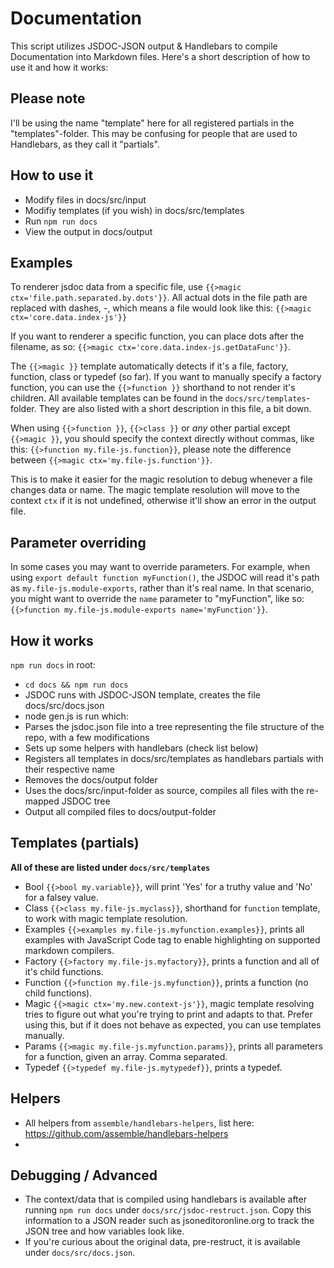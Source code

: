 # Documentation
This script utilizes JSDOC-JSON output & Handlebars to compile Documentation into Markdown files. Here's a short description of how to use it and how it works:

## Please note
I'll be using the name "template" here for all registered partials in the "templates"-folder. This may be confusing for people that are used to Handlebars, as they call it "partials".

## How to use it
* Modify files in docs/src/input
* Modifiy templates (if you wish) in docs/src/templates
* Run `npm run docs`
* View the output in docs/output

## Examples
To renderer jsdoc data from a specific file, use `{{>magic ctx='file.path.separated.by.dots'}}`. All actual dots in the file path are replaced with dashes, -, which means a file would look like this: `{{>magic ctx='core.data.index-js'}}`

If you want to renderer a specific function, you can place dots after the filename, as so: `{{>magic ctx='core.data.index-js.getDataFunc'}}`.

The `{{>magic }}` template automatically detects if it's a file, factory, function, class or typedef (so far). If you want to manually specify a factory function, you can use the `{{>function }}` shorthand to not render it's children. All available templates can be found in the `docs/src/templates`-folder. They are also listed with a short description in this file, a bit down.

When using `{{>function }}`, `{{>class }}` or *any* other partial except `{{>magic }}`, you should specify the context directly without commas, like this: `{{>function my.file-js.function}}`, please note the difference between `{{>magic ctx='my.file-js.function'}}`.

This is to make it easier for the magic resolution to debug whenever a file changes data or name. The magic template resolution will move to the context `ctx` if it is not undefined, otherwise it'll show an error in the output file.

## Parameter overriding
In some cases you may want to override parameters. For example, when using `export default function myFunction()`, the JSDOC will read it's path as `my.file-js.module-exports`, rather than it's real name.
In that scenario, you might want to override the `name` parameter to "myFunction", like so: `{{>function my.file-js.module-exports name='myFunction'}}`.

## How it works
`npm run docs` in root:
* `cd docs && npm run docs`
* JSDOC runs with JSDOC-JSON template, creates the file docs/src/docs.json
* node gen.js is run which:
* Parses the jsdoc.json file into a tree representing the file structure of the repo, with a few modifications
* Sets up some helpers with handlebars (check list below)
* Registers all templates in docs/src/templates as handlebars partials with their respective name
* Removes the docs/output folder
* Uses the docs/src/input-folder as source, compiles all files with the re-mapped JSDOC tree
* Output all compiled files to docs/output-folder

## Templates (partials)
**All of these are listed under `docs/src/templates`**
* Bool `{{>bool my.variable}}`, will print 'Yes' for a truthy value and 'No' for a falsey value.
* Class `{{>class my.file-js.myclass}}`, shorthand for `function` template, to work with magic template resolution.
* Examples `{{>examples my.file-js.myfunction.examples}}`, prints all examples with JavaScript Code tag to enable highlighting on supported markdown compilers.
* Factory `{{>factory my.file-js.myfactory}}`, prints a function and all of it's child functions.
* Function `{{>function my.file-js.myfunction}}`, prints a function (no child functions).
* Magic `{{>magic ctx='my.new.context-js'}}`, magic template resolving tries to figure out what you're trying to print and adapts to that. Prefer using this, but if it does not behave as expected, you can use templates manually.
* Params `{{>magic my.file-js.myfunction.params}}`, prints all parameters for a function, given an array. Comma separated.
* Typedef `{{>typedef my.file-js.mytypedef}}`, prints a typedef.

## Helpers
* All helpers from `assemble/handlebars-helpers`, list here: https://github.com/assemble/handlebars-helpers
*

## Debugging / Advanced
* The context/data that is compiled using handlebars is available after running `npm run docs` under `docs/src/jsdoc-restruct.json`. Copy this information to a JSON reader such as jsoneditoronline.org to track the JSON tree and how variables look like.
* If you're curious about the original data, pre-restruct, it is available under `docs/src/docs.json`.
